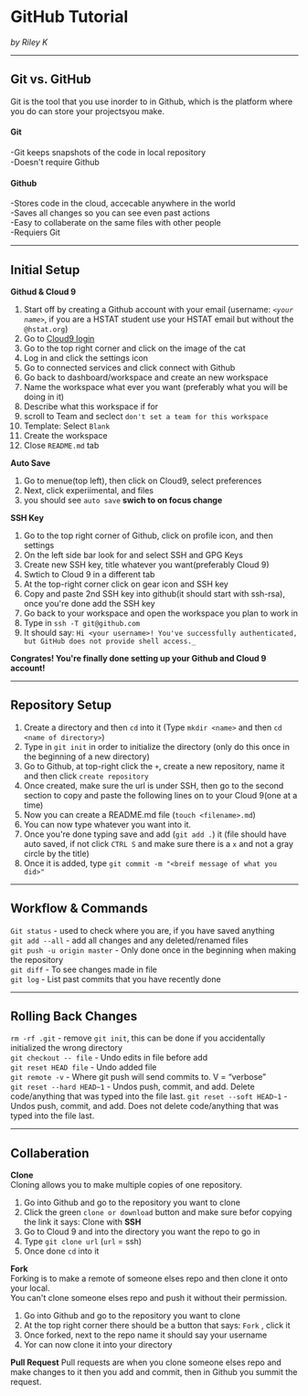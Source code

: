 # GitHub Tutorial

_by Riley K_

---
## Git vs. GitHub
Git is the tool that you use inorder to in  Github, which is the platform where you do can store your projectsyou make. 
#### Git
-Git keeps snapshots of the code in local repository  
-Doesn't require Github
#### Github
-Stores code in the cloud, accecable anywhere in the world  
-Saves all changes so you can see even past actions  
-Easy to collaberate on the same files with other people  
-Requiers Git  


---
## Initial Setup
**Githud & Cloud 9**
1. Start off by creating a Github account with your email (username: _`<your name>`_, if you are a HSTAT student use your HSTAT email but without the `@hstat.org`)
2. Go to [Cloud9 login](https://c9.io/login)
3. Go to the top right corner and click on the image of the cat
4. Log in and click the settings icon 
5. Go to connected services and click connect with Github
6. Go back to dashboard/workspace and create an new workspace
7. Name the workspace what ever you want (preferably what you will be doing in it)
8. Describe what this workspace if for
9. scroll to Team and seclect `don't set a team for this workspace` 
10. Template: Select `Blank`
11. Create the workspace
12. Close `README.md` tab  

**Auto Save**  
1. Go to menue(top left), then click on Cloud9, select preferences
2. Next, click experiimental, and files
3. you should see `auto save` **swich to on focus change**  

**SSH Key**
1. Go to the top right corner of Github, click on profile icon, and then settings
2. On the left side bar look for and select SSH and GPG Keys
3. Create new SSH key, title whatever you want(preferably Cloud 9)
4. Swtich to Cloud 9 in a different tab
5. At the top-right corner click on gear icon and SSH key 
6. Copy and paste 2nd SSH key into github(it should start with ssh-rsa), once you're done add the SSH key 
7. Go back to your workspace and open the workspace you plan to work in 
8. Type in `ssh -T git@github.com` 
9. It should say: `Hi <your username>! You've successfully authenticated, but GitHub does not provide shell access._` 

**Congrates! You're finally done setting up your Github and Cloud 9 account!**


---
## Repository Setup

1. Create a directory and then `cd` into it (Type `mkdir <name>` and then `cd <name of directory>`)
2. Type in `git init` in order to initialize the directory (only do this once in the beginning of a new directory)
3. Go to Github, at top-right click the `+`, create a new repository, name it and then click `create repository` 
4. Once created, make sure the url is under SSH, then go to the second section to copy and paste the following lines on to your Cloud 9(one at a time)  
5. Now you can create a README.md file (`touch <filename>.md`) 
6. You can now type whatever you want into it. 
7. Once you're done typing save and add (`git add .`) it (file should have auto saved, if not click `CTRL S` and make sure there is a `x` and not a gray circle by the title)
8. Once it is added, type `git commit -m "<breif message of what you did>"`  


---
## Workflow & Commands
`Git status` - used to check where you are, if you have saved anything  
`git add --all` - add all changes and any deleted/renamed files  
`git push -u origin master` - Only done once in the beginning when making the repository  
`git diff` - To see changes made in file  
`git log` - List past commits that you have recently done  


---
## Rolling Back Changes
`rm -rf .git` - remove `git init`, this can be done if you accidentally initialized the wrong directory  
`git checkout -- file` - Undo edits in file before add  
`git reset HEAD file` - Undo added file  
`git remote -v` - Where git push will send commits to. V = “verbose”  
`git reset --hard HEAD~1` - Undos push, commit, and add. Delete code/anything that was typed into the file last. 
`git reset --soft HEAD~1` - Undos push, commit, and add. Does not delete code/anything that was typed into the file last.  


---
## Collaberation
**Clone**  
Cloning allows you to make multiple copies of one repository.
1. Go into Github and go to the repository you want to clone
2. Click the green `clone or download` button and make sure befor copying the link it says: Clone with **SSH**
3. Go to Cloud 9 and into the directory you want the repo to go in
4. Type `git clone url` (`url` = ssh)
5. Once done `cd` into it

**Fork**  
Forking is to make a remote of someone elses repo and then clone it onto your local.  
You can't clone someone elses repo and push it without their permission. 
1. Go into Github and go to the repository you want to clone
2. At the top right corner there should be a button that says: `Fork` , click it
3. Once forked, next to the repo name it should say your username
4. Yor can now clone it into your directory

**Pull Request**
Pull requests are when you clone someone elses repo and make changes to it then you add and commit, then in Github you summit the request.

